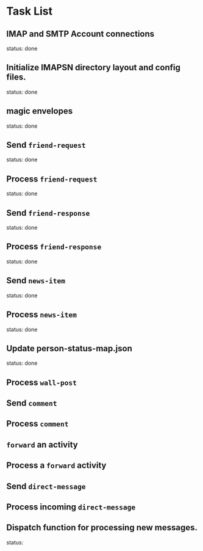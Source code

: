 # Task List

## IMAP and SMTP Account connections
status: done

## Initialize IMAPSN directory layout and config files.
status: done

## magic envelopes
status: done

## Send `friend-request`
status: done

## Process `friend-request`
status: done

## Send `friend-response`
status: done

## Process `friend-response`
status: done

## Send `news-item`
status: done

## Process `news-item`
status: done

## Update person-status-map.json 
status: done

## Process `wall-post`

## Send `comment`

## Process `comment`

## `forward` an activity

## Process a `forward` activity

## Send `direct-message`

## Process incoming `direct-message`


## Dispatch function for processing new messages.
status: 

